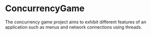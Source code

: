 # ConcurrencyGame
The concurrency game project aims to exhibit different features of an application such as menus and network connections using threads.
